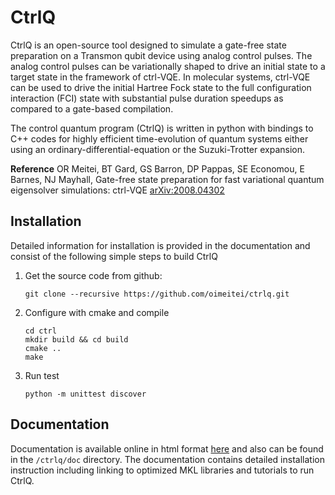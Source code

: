 CtrlQ
=====
CtrlQ is an open-source tool designed to simulate a gate-free state preparation on a Transmon qubit device using analog control pulses. The analog control pulses can be variationally shaped to drive an initial state to a target state in the framework of ctrl-VQE. In molecular systems, ctrl-VQE can be used to drive the initial Hartree Fock state to the full configuration interaction (FCI) state with substantial pulse duration speedups as compared to a gate-based compilation. 

The control quantum program (CtrlQ) is written in python with bindings to C++ codes for highly efficient time-evolution of quantum systems either using an ordinary-differential-equation or the Suzuki-Trotter expansion.

**Reference**
OR Meitei, BT Gard, GS Barron, DP Pappas, SE Economou, E Barnes, NJ Mayhall, Gate-free state preparation for fast variational quantum eigensolver simulations: ctrl-VQE
[arXiv:2008.04302](https://arxiv.org/abs/2008.04302)

## Installation
Detailed information for installation is provided in the documentation and consist of the following simple steps to build CtrlQ

1. Get the source code from github:

       git clone --recursive https://github.com/oimeitei/ctrlq.git

2. Configure with cmake and compile

       cd ctrl
       mkdir build && cd build
       cmake ..
       make
      
3. Run test

       python -m unittest discover


## Documentation
Documentation is available online in html format [here](https://ctrlq.readthedocs.io)
and also can be found in the ``/ctrlq/doc`` directory. The documentation
contains detailed installation instruction including linking to optimized MKL
libraries and tutorials to run CtrlQ.




